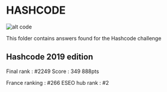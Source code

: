 # HASHCODE
![alt code](https://lh3.googleusercontent.com/DgOI6bIT4okTiChnKHdhX19q8vOakOpMYK5BZUj7QGkKPsOB1Z57EdmZtHRl6GlgpzetC_Gai7JrqAFVE1IrGu4f5L3DY8U5VP8CJ4FWFTxKOYNc0c4oQnCDx6wVdj1PTCFpQ2Fn)

This folder contains answers found for the Hashcode challenge 

## Hashcode 2019 edition
Final rank : #2249
Score : 349 888pts

France ranking : #266
ESEO hub rank : #2
